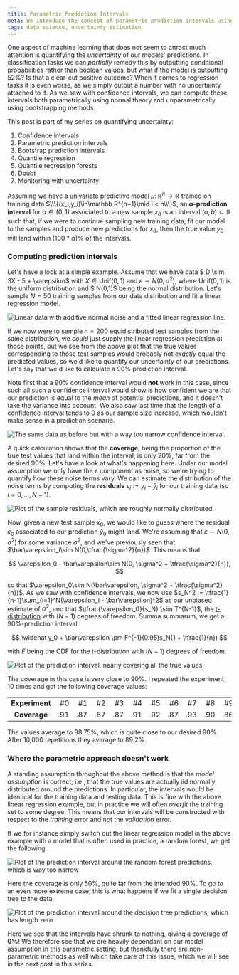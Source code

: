```yaml
---
title: Parametric Prediction Intervals
meta: We introduce the concept of parametric prediction intervals using normal theory, and how they are different to confidence intervals. As examples we consider the classical linear regression model with additive noise and show that the intervals work as intended in that case. We also explore what happens as soon as we start to overfit.
tags: data science, uncertainty estimation
---
```


One aspect of machine learning that does not seem to attract much attention is quantifying the _uncertainty_ of our models' predictions. In classification tasks we can _partially_ remedy this by outputting conditional probabilities rather than boolean values, but what if the model is outputting 52%? Is that a clear-cut positive outcome? When it comes to regression tasks it is even worse, as we simply output a number with no uncertainty attached to it. As we saw with <router-link to="/posts/2020-02-20-confidence">confidence intervals</router-link>, we can compute these intervals both parametrically using normal theory and unparametrically using bootstrapping methods.

This post is part of my series on quantifying uncertainty:

1. <router-link to="/posts/2020-02-20-confidence">Confidence intervals</router-link>
2. Parametric prediction intervals
3. <router-link to="/posts/2020-03-01-bootstrap-prediction">Bootstrap prediction intervals</router-link>
4. <router-link to="/posts/2020-03-09-quantile-regression">Quantile regression</router-link>
5. <router-link to="/posts/2020-04-05-quantile-regression-forests">Quantile regression forests</router-link>
6. <router-link to="/posts/2021-04-04-doubt">Doubt</router-link>
7. <router-link to="/posts/2022-11-19-monitoring-with-uncertainty">Monitoring with uncertainty</router-link>

Assuming we have a [univariate](https://en.wikipedia.org/wiki/Univariate) predictive model $\mu\colon\mathbb R^n\to\mathbb R$ trained on training data $\\\{(x_i,y_i)\in\mathbb R^{n+1}\mid i < n\\\}$, an **$\alpha$-prediction interval** for $\alpha\in(0,1)$ associated to a new sample $x_0$ is an interval $(a,b)\subset\mathbb R$ such that, if we were to continue sampling new training data, fit our model to the samples and produce new predictions for $x_0$, then the true value $y_0$ will land within $(100 * \alpha)$% of the intervals.

### Computing prediction intervals

Let's have a look at a simple example. Assume that we have data $ D \sim 3X - 5 + \varepsilon$ with $X\in\text{Unif}(0,1)$ and $\varepsilon\sim N(0,\sigma^2)$, where $\text{Unif}(0,1)$ is the <router-link to="/posts/2019-05-22-uniform">uniform distribution</router-link> and $ N(0,1)$ being the <router-link to="/posts/2019-06-05-normal">normal distribution</router-link>. Let's sample $N=50$ training samples from our data distribution and fit a linear regression model.

![Linear data with additive normal noise and a fitted linear regression line.](/src/assets/img/prediction-data.webp)

If we now were to sample $n=200$ equidistributed test samples from the same distribution, we _could_ just supply the linear regression prediction at those points, but we see from the above plot that the true values corresponding to those test samples would probably not _exactly_ equal the predicted values, so we'd like to quantify our uncertainty of our predictions. Let's say that we'd like to calculate a 90% prediction interval.

Note first that a 90% confidence interval would **not** work in this case, since such all such a confidence interval would show is how confident we are that our prediction is equal to the _mean_ of potential predictions, and it doesn't take the variance into account. We also saw <router-link to="/posts/2020-02-20-confidence">last time</router-link> that the length of a confidence interval tends to 0 as our sample size increase, which wouldn't make sense in a prediction scenario.

![The same data as before but with a way too narrow confidence interval.](/src/assets/img/prediction-confidence.webp)

A quick calculation shows that the **coverage**, being the proportion of the true test values that land within the interval, is only 20%, far from the desired 90%. Let's have a look at what's happening here. Under our model assumption we only have the $\varepsilon$ component as noise, so we're trying to quantify how these noise terms vary. We can estimate the distribution of the noise terms by computing the **residuals** $\varepsilon_i := y_i-\widehat y_i$ for our training data (so $i = 0,\dots,N-1$).

![Plot of the sample residuals, which are roughly normally distributed.](/src/assets/img/prediction-residuals.webp)

Now, given a new test sample $x_0$, we would like to guess where the residual $\varepsilon_0$ associated to our prediction $\widehat y_0$ might land. We're assuming that $\varepsilon\sim N(0,\sigma^2)$ for some variance $\sigma^2$, and we've <router-link to="/posts/2020-02-20-confidence">previously seen</router-link> that $\bar\varepsilon_i\sim N(0,\tfrac{\sigma^2}{n})$. This means that

$$ \varepsilon_0 - \bar\varepsilon\sim N(0, \sigma^2 + \tfrac{\sigma^2}{n}), $$

so that $\varepsilon_0\sim N(\bar\varepsilon, \sigma^2 + \tfrac{\sigma^2}{n})$. As <router-link to="/posts/2020-02-20-confidence">we saw with confidence intervals</router-link>, we now use $s_N^2 := \tfrac{1}{n-1}\sum_{i=1}^N(\varepsilon_i - \bar\varepsilon)^2$ as our unbiased estimate of $\sigma^2$, and that $\tfrac{\varepsilon_0}{s_N} \sim T^{N-1}$, the [t-distribution](https://en.wikipedia.org/wiki/Student%27s_t-distribution) with $(N-1)$ degrees of freedom. Summa summarum, we get a 90%-prediction interval

$$ \widehat y_0 + \bar\varepsilon \pm F^{-1}(0.95)s_N(1 + \tfrac{1}{n}) $$

with $F$ being the CDF for the $t$-distribution with $(N-1)$ degrees of freedom.

![Plot of the prediction interval, nearly covering all the true values](/src/assets/img/prediction-normal-pi.webp)

The coverage in this case is very close to 90%. I repeated the experiment 10 times and got the following coverage values:

|                |     |     |     |     |     |     |     |     |     |     |
| :------------: | --: | --: | --: | --: | --: | --: | --: | --: | --: | --: |
| **Experiment** |  #0 |  #1 |  #2 |  #3 |  #4 |  #5 |  #6 |  #7 |  #8 |  #9 |
|  **Coverage**  | .91 | .87 | .87 | .87 | .91 | .92 | .87 | .93 | .90 | .86 |

The values average to 88.75%, which is quite close to our desired 90%. After 10,000 repetitions they average to 89.2%.

### Where the parametric approach doesn't work

A standing assumption throughout the above method is that the _model assumption_ is correct; i.e., that the true values are actually iid normally distributed around the predictions. In particular, the intervals would be identical for the training data and testing data. This is fine with the above linear regression example, but in practice we will often _overfit_ the training set to some degree. This means that our intervals will be constructed with respect to the _training_ error and not the _validation_ error.

If we for instance simply switch out the linear regression model in the above example with a model that is often used in practice, a random forest, we get the following.

![Plot of the prediction interval around the random forest predictions, which is way too narrow](/src/assets/img/prediction-random-forest.webp)

Here the coverage is only 50%, quite far from the intended 90%. To go to an even more extreme case, this is what happens if we fit a single decision tree to the data.

![Plot of the prediction interval around the decision tree predictions, which has length zero](/src/assets/img/prediction-decision-tree.webp)

Here we see that the intervals have shrunk to nothing, giving a coverage of **0%**! We therefore see that we are heavily dependant on our model assumption in this parametric setting, but thankfully there are non-parametric methods as well which take care of this issue, which we will see in the next post in this series.
